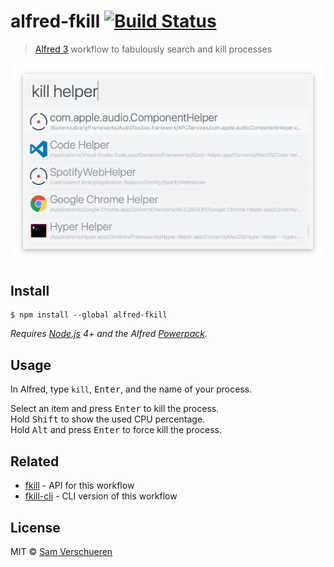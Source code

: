 # alfred-fkill [![Build Status](https://travis-ci.org/SamVerschueren/alfred-fkill.svg?branch=master)](https://travis-ci.org/SamVerschueren/alfred-fkill)

> [Alfred 3](https://www.alfredapp.com) workflow to fabulously search and kill processes

<img src="screenshot.png" width="694">


## Install

```
$ npm install --global alfred-fkill
```

*Requires [Node.js](https://nodejs.org) 4+ and the Alfred [Powerpack](https://www.alfredapp.com/powerpack/).*


## Usage

In Alfred, type `kill`, <kbd>Enter</kbd>, and the name of your process.

Select an item and press <kbd>Enter</kbd> to kill the process.<br>
Hold <kbd>Shift</kbd> to show the used CPU percentage.<br>
Hold <kbd>Alt</kbd> and press <kbd>Enter</kbd> to force kill the process.


## Related

- [fkill](https://github.com/sindresorhus/fkill) - API for this workflow
- [fkill-cli](https://github.com/sindresorhus/fkill-cli) - CLI version of this workflow


## License

MIT © [Sam Verschueren](https://github.com/SamVerschueren)
